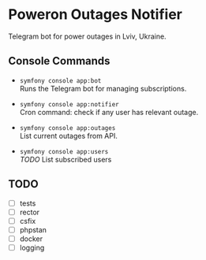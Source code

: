# Poweron Outages Notifier

Telegram bot for power outages in Lviv, Ukraine.

## Console Commands

- `symfony console app:bot`  
  Runs the Telegram bot for managing subscriptions.

- `symfony console app:notifier`  
  Cron command: check if any user has relevant outage.

- `symfony console app:outages`  
  List current outages from API.

- `symfony console app:users`  
  *TODO* List subscribed users

## TODO

- [ ] tests
- [ ] rector
- [ ] csfix
- [ ] phpstan
- [ ] docker
- [ ] logging
